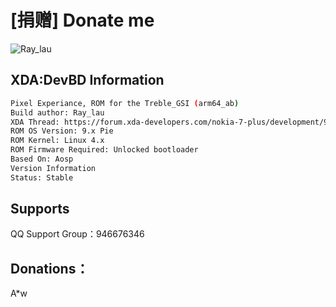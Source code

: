 # [捐赠] Donate me

![Ray_lau](https://raw.githubusercontent.com/raysenlau/PixelgsiOTA/pe/donation/donation.png "Ray_lau")

## XDA:DevBD Information
```bash
Pixel Experiance, ROM for the Treble_GSI (arm64_ab)
Build author: Ray_lau
XDA Thread: https://forum.xda-developers.com/nokia-7-plus/development/9-0-pixelexperience-p-unofficial-t3885225
ROM OS Version: 9.x Pie
ROM Kernel: Linux 4.x
ROM Firmware Required: Unlocked bootloader
Based On: Aosp
Version Information
Status: Stable
```
## Supports
QQ Support Group：946676346

## Donations：

A*w


